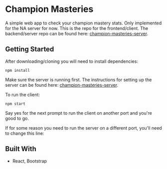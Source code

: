 # Champion Masteries

A simple web app to check your champion mastery stats. Only implemented for the NA server for now. This is the repo for the frontend/client. The backend/server repo can be found here: [champion-masteries-server](https://github.com/stephenwarton/champion-masteries-server).

## Getting Started

After downloading/cloning you will need to install dependencies:

```
npm install
```
Make sure the server is running first. The instructions for setting up the server can be found here: [champion-masteries-server](https://github.com/stephenwarton/champion-masteries-server).

To run the client:

```
npm start
```
Say yes for the next prompt to run the client on another port and you're good to go.

If for some reason you need to run the server on a different port, you'll need to change this line: [](https://github.com/stephenwarton/champion-masteries-client/blob/master/src/App.js#L8)

## Built With

* React, Bootstrap
